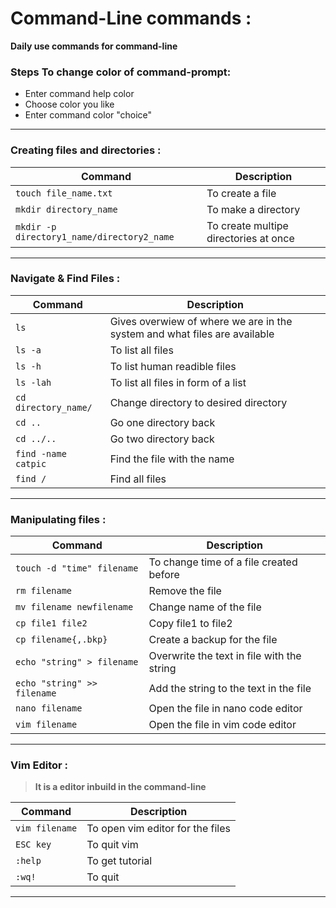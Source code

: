 # Command-Line commands :

**Daily use commands for command-line**

### Steps To change color of command-prompt:
- Enter command help color
- Choose color you like
- Enter  command color "choice"
___

### Creating files and directories :
| Command | Description |
| ------- | ----------- |
| `touch file_name.txt` | To create a file |
| `mkdir directory_name` | To make a directory |
| `mkdir -p directory1_name/directory2_name` | To create multipe directories at once |
___

### Navigate & Find Files :
| Command | Description |
| ------- | ----------- |
| `ls` | Gives overwiew of where we are in the system and what files are available |
| `ls -a` | To list all files |
| `ls -h` | To list human readible files |
| `ls -lah` | To list all files in form of a list |
| `cd directory_name/` | Change directory to desired directory |
| `cd ..` | Go one directory back |
| `cd ../..` | Go two directory back |
| `find -name catpic` | Find the file with the name |
| `find /` | Find all files |
___

### Manipulating files :
| Command | Description |
| ------- | ----------- |
| `touch -d "time" filename` | To change time of a file created before |
| `rm filename` | Remove the file |
| `mv filename newfilename` | Change name of the file |
| `cp file1 file2` | Copy file1 to file2 |
| `cp filename{,.bkp}` | Create a backup for the file |
| `echo "string" > filename` | Overwrite the text in file with the string |
| `echo "string" >> filename` | Add the string to the text in the file |
| `nano filename` | Open the file in nano code editor |
| `vim filename` | Open the file in vim code editor |
___

### Vim Editor :

> **It is a editor inbuild in the command-line**

| Command | Description |
| ------- | ----------- |
| `vim filename` | To open vim editor for the files |
| `ESC key` | To quit vim |
| `:help` | To get tutorial |
| `:wq!` | To quit |
___